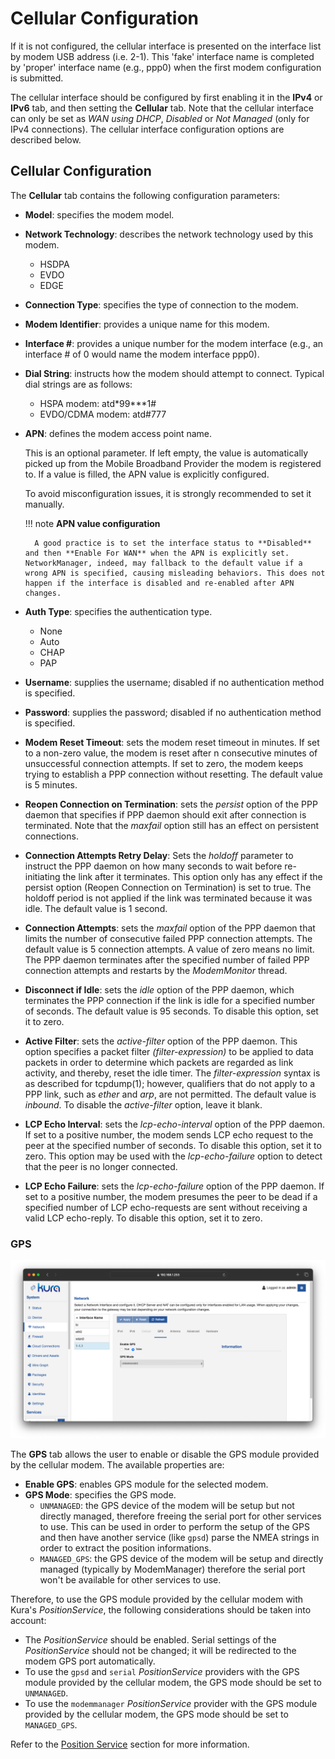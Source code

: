 # Cellular Configuration

If it is not configured, the cellular interface is presented on the interface list by modem USB address (i.e. 2-1). This 'fake' interface name is completed by 'proper' interface name (e.g., ppp0) when the first modem configuration is submitted.

The cellular interface should be configured by first enabling it in the **IPv4** or **IPv6** tab, and then setting the **Cellular** tab. Note that the cellular interface can only be set as _WAN using DHCP_, _Disabled_ or _Not Managed_ (only for IPv4 connections). The cellular interface configuration options are described below.

## Cellular Configuration

The **Cellular** tab contains the following configuration parameters:

- **Model**: specifies the modem model.

- **Network Technology**: describes the network technology used by this modem.
    - HSDPA
    - EVDO
    - EDGE

- **Connection Type**: specifies the type of connection to the modem.

- **Modem Identifier**: provides a unique name for this modem.

- **Interface #**: provides a unique number for the modem interface (e.g., an interface # of 0 would name the modem interface ppp0).

- **Dial String**: instructs how the modem should attempt to connect. Typical dial strings are as follows:
    - HSPA modem: atd&ast;99&ast;&ast;&ast;1#
    - EVDO/CDMA modem: atd#777

- **APN**: defines the modem access point name.

    This is an optional parameter. If left empty, the value is automatically picked up from the 
    Mobile Broadband Provider the modem is registered to. If a value is filled, the APN value is explicitly 
    configured.

    To avoid misconfiguration issues, it is strongly recommended to set it manually.

    !!! note
        **APN value configuration**

        A good practice is to set the interface status to **Disabled** and then **Enable For WAN** when the APN is explicitly set. NetworkManager, indeed, may fallback to the default value if a wrong APN is specified, causing misleading behaviors. This does not happen if the interface is disabled and re-enabled after APN changes.
        
- **Auth Type**: specifies the authentication type.
    - None
    - Auto
    - CHAP
    - PAP

- **Username**: supplies the username; disabled if no authentication method is specified.

- **Password**: supplies the password; disabled if no authentication method is specified.

- **Modem Reset Timeout**: sets the modem reset timeout in minutes. If set to a non-zero value, the modem is reset after n consecutive minutes of unsuccessful connection attempts. If set to zero, the modem keeps trying to establish a PPP connection without resetting. The default value is 5 minutes.

- **Reopen Connection on Termination**: sets the _persist_ option of the PPP daemon that specifies if PPP daemon should exit after connection is terminated. Note that the _maxfail_ option still has an effect on persistent connections.

- **Connection Attempts Retry Delay**: Sets the _holdoff_ parameter to instruct the PPP daemon on how many seconds to wait before re-initiating the link after it terminates. This option only has any effect if the persist option (Reopen Connection on Termination) is set to true. The holdoff period is not applied if the link was terminated because it was idle. The default value is 1 second.

- **Connection Attempts**: sets the _maxfail_ option of the PPP daemon that limits the number of consecutive failed PPP connection attempts. The default value is 5 connection attempts. A value of zero means no limit. The PPP daemon terminates after the specified number of failed PPP connection attempts and restarts by the _ModemMonitor_ thread.  

- **Disconnect if Idle**: sets the _idle_ option of the PPP daemon, which terminates the PPP connection if the link is idle for a specified number of seconds. The default value is 95 seconds. To disable this option, set it to zero.

- **Active Filter**: sets the _active-filter_ option of the PPP daemon. This option specifies a packet filter _(filter-expression)_ to be applied to data packets in order to determine which packets are regarded as link activity, and thereby, reset the idle timer. The _filter-expression_ syntax is as described for tcpdump(1); however, qualifiers that do not apply to a PPP link, such as _ether_ and _arp_, are not permitted. The default value is _inbound_. To disable the _active-filter_ option, leave it blank.

- **LCP Echo Interval**: sets the _lcp-echo-interval_ option of the PPP daemon. If set to a positive number, the modem sends LCP echo request to the peer at the specified number of seconds. To disable this option, set it to zero. This option may be used with the _lcp-echo-failure_ option to detect that the peer is no longer connected.

- **LCP Echo Failure**: sets the _lcp-echo-failure_ option of the PPP daemon. If set to a positive number, the modem presumes the peer to be dead if a specified number of LCP echo-requests are sent without receiving a valid LCP echo-reply. To disable this option, set it to zero.

### GPS

![](./images/IMG-14-10-2024-11-27-34.png)

The **GPS** tab allows the user to enable or disable the GPS module provided by the cellular modem. The available properties are:

- **Enable GPS**: enables GPS module for the selected modem.
- **GPS Mode**: specifies the GPS mode.
    - `UNMANAGED`: the GPS device of the modem will be setup but not directly managed, therefore freeing the serial port for other services to use. This can be used in order to perform the setup of the GPS and then have another service (like `gpsd`) parse the NMEA strings in order to extract the position informations.
    - `MANAGED_GPS`: the GPS device of the modem will be setup and directly managed (typically by ModemManager) therefore the serial port won't be available for other services to use.

Therefore, to use the GPS module provided by the cellular modem with Kura's _PositionService_, the following considerations should be taken into account:

- The _PositionService_ should be enabled. Serial settings of the _PositionService_ should not be changed; it will be redirected to the modem GPS port automatically.
- To use the `gpsd` and `serial` _PositionService_ providers with the GPS module provided by the cellular modem, the GPS mode should be set to `UNMANAGED`.
- To use the `modemmanager` _PositionService_ provider with the GPS module provided by the cellular modem, the GPS mode should be set to `MANAGED_GPS`.

Refer to the [Position Service](../core-services/position-service.md) section for more information.
